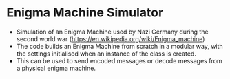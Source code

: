 # Enigma Machine Simulator

- Simulation of an Enigma Machine used by Nazi Germany during the second world war (https://en.wikipedia.org/wiki/Enigma_machine)
- The code builds an Enigma Machine from scratch in a modular way, with the settings initialised when an instance of the class is created.
- This can be used to send encoded messages or decode messages from a physical enigma machine.
